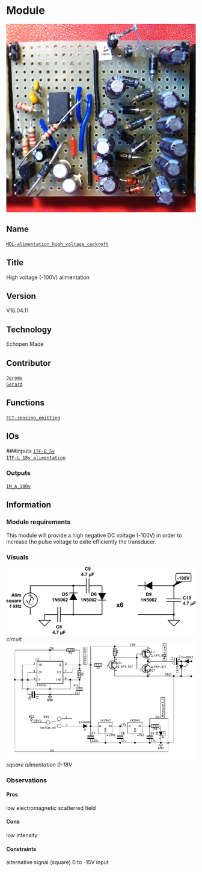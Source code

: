 # Module
![](viewme.png)

## Name
[`MDL-alimentation_high_voltage_cockroft`]()

## Title
High voltage (-100V) alimentation

## Version
V16.04.11 

## Technology
Echopen Made

## Contributor
[`Jerome`](../../contributors/CTB-jerome)  
[`Gerard`](../../contributors/CTB-gerard)  


## Functions  
[`FCT-sensing_emitting`](../../functions/FCT-sensing_emitting)  

## IOs
###Inputs
[`ITF-B_5v`](../../interfaces/ITF-B_5v)  
[`ITF-L_18v_alimentation`](../../interfaces/ITF-L_18v_alimentation)  

### Outputs
[`IM_A_100v`](../../interfaces/IM_A_100v)  


## Information

### Module requirements 
This module will provide a high negative DC voltage (-100V) in order to increase the pulse voltage to exite efficiently the transducer.

### Visuals
![circuit](/modules/MDL-alimentation_high_voltage_cockroft/images/scheme2_cockroft.png)  
*circuit*    
![circuit](/modules/MDL-alimentation_high_voltage_cockroft/images/scheme_cockroft.jpg)  
*square alimentation 0-18V*

### Observations

#### Pros
low electromagnetic scatterred field  
#### Cons
low intensity  
#### Constraints
alternative signal (square) 0 to -15V input




